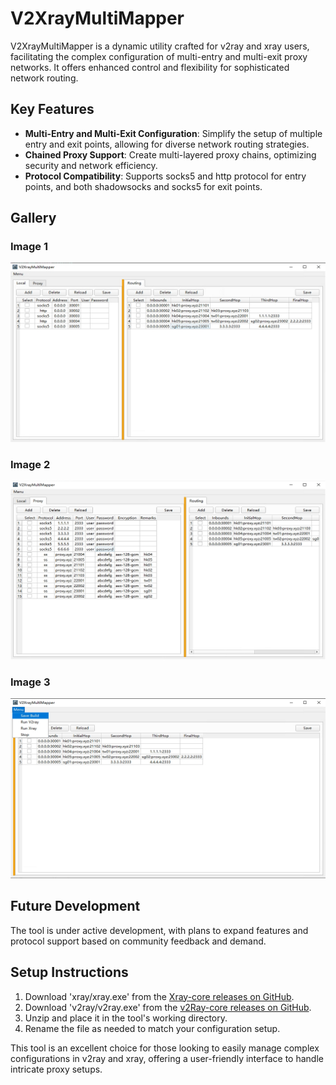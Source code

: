 # V2XrayMultiMapper

V2XrayMultiMapper is a dynamic utility crafted for v2ray and xray users, facilitating the complex configuration of multi-entry and multi-exit proxy networks. It offers enhanced control and flexibility for sophisticated network routing.

## Key Features

- **Multi-Entry and Multi-Exit Configuration**: Simplify the setup of multiple entry and exit points, allowing for diverse network routing strategies.
- **Chained Proxy Support**: Create multi-layered proxy chains, optimizing security and network efficiency.
- **Protocol Compatibility**: Supports socks5 and http protocol for entry points, and both shadowsocks and socks5 for exit points.

## Gallery

### Image 1
![Image 1](img/1.png)

### Image 2
![Image 2](img/2.png)

### Image 3
![Image 3](img/3.png)

## Future Development

The tool is under active development, with plans to expand features and protocol support based on community feedback and demand.

## Setup Instructions

1. Download 'xray/xray.exe' from the [Xray-core releases on GitHub](https://github.com/XTLS/Xray-core/releases).
2. Download 'v2ray/v2ray.exe' from the [v2Ray-core releases on GitHub](https://github.com/v2ray/v2ray-core/releases).
3. Unzip and place it in the tool's working directory.
4. Rename the file as needed to match your configuration setup.

This tool is an excellent choice for those looking to easily manage complex configurations in v2ray and xray, offering a user-friendly interface to handle intricate proxy setups.
